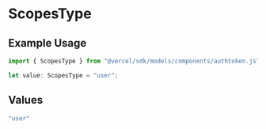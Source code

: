 # ScopesType

## Example Usage

```typescript
import { ScopesType } from "@vercel/sdk/models/components/authtoken.js";

let value: ScopesType = "user";
```

## Values

```typescript
"user"
```